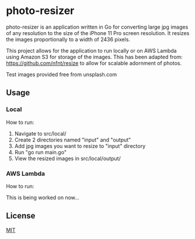 # photo-resizer

photo-resizer is an application written in Go for converting large jpg images of any resolution to the size of the iPhone 11 Pro screen resolution. It resizes the images proportionally to a width of 2436 pixels.

This project allows for the application to run locally or on AWS Lambda using Amazon S3 for storage of the images. This has been adapted from: https://github.com/nfnt/resize to allow for scalable adornment of photos.

Test images provided free from unsplash.com

## Usage

### Local
How to run:

1. Navigate to src/local/
2. Create 2 directories named "input" and "output"
3. Add jpg images you want to resize to "input" directory
4. Run "go run main.go"
4. View the resized images in src/local/output/

### AWS Lambda
How to run:

This is being worked on now...


## License

[MIT](LICENSE)
